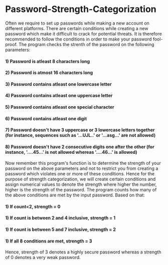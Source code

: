 # Password-Strength-Categorization

Often we require to set up passwords while making a new account on different platforms. There are certain conditions while creating a new password which make it difficult to crack for potential threats. It is therefore recommended to follow the conditions in order to make your password fool-proof. The program checks the strenth of the password on the following parameters:

#### 1) Password is atleast 8 characters long
#### 2) Password is atmost 16 characters long
#### 3) Password contains atleast one lowercase letter
#### 4) Password contains atleast one uppercase letter
#### 5) Password contains atleast one special character
#### 6) Password contains atleast one digit
#### 7) Password doesn't have 3 uppercase or 3 lowercase letters together (for instance, sequences such as '...UJL..' or '...asg...' are not allowed)
#### 8) Password doesn't have 2 consecutive digits one after the other (for instance, '....45...' is not allowed whereas '....46...' is allowed)

Now remember this program's function is to determine the strength of your password on the above parameters and not to restrict you from creating a password which violates one or more of these conditions. Hence for the purpose of strength categorization, we will create certain conditions and assign numerical values to denote the strength where higher the number, higher is the strength of the password. The program counts how many of the above conditions are met by the input password. Based on that:

#### 1) If count<2, strength = 0
#### 1) If count is between 2 and 4 inclusive, strength = 1
#### 1) If count is between 5 and 7 inclusive, strength = 2
#### 1) If all 8 conditions are met, strength = 3

Hence, strength of 3 denotes a highly secure password whereas a strength of 0 denotes a very weak password.
